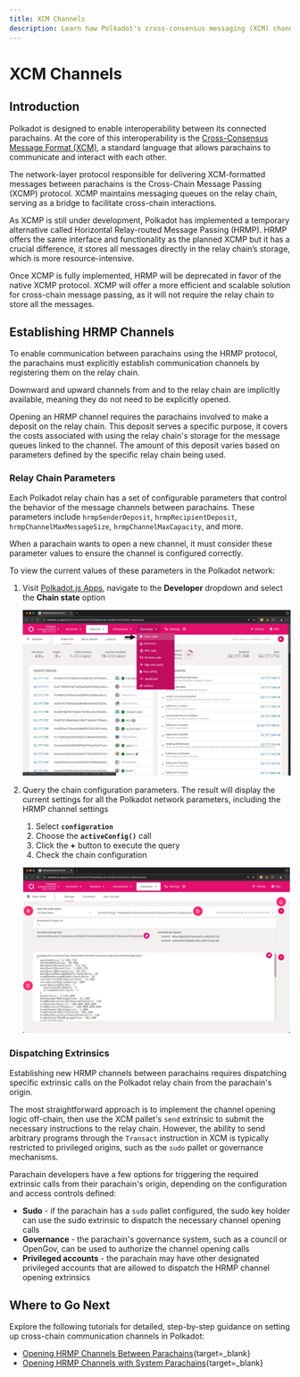 ```yaml
---
title: XCM Channels
description: Learn how Polkadot's cross-consensus messaging (XCM) channels connect parachains, facilitating communication and blockchain interaction.
---
```


# XCM Channels

## Introduction

Polkadot is designed to enable interoperability between its connected parachains. At the core of this interoperability is the [Cross-Consensus Message Format (XCM)](https://wiki.polkadot.network/docs/learn-xcm), a standard language that allows parachains to communicate and interact with each other.

The network-layer protocol responsible for delivering XCM-formatted messages between parachains is the Cross-Chain Message Passing (XCMP) protocol. XCMP maintains messaging queues on the relay chain, serving as a bridge to facilitate cross-chain interactions.

As XCMP is still under development, Polkadot has implemented a temporary alternative called Horizontal Relay-routed Message Passing (HRMP). HRMP offers the same interface and functionality as the planned XCMP but it has a crucial difference, it stores all messages directly in the relay chain’s storage, which is more resource-intensive.

Once XCMP is fully implemented, HRMP will be deprecated in favor of the native XCMP protocol. XCMP will offer a more efficient and scalable solution for cross-chain message passing, as it will not require the relay chain to store all the messages.

## Establishing HRMP Channels

To enable communication between parachains using the HRMP protocol, the parachains must explicitly establish communication channels by registering them on the relay chain.

Downward and upward channels from and to the relay chain are implicitly available, meaning they do not need to be explicitly opened.

Opening an HRMP channel requires the parachains involved to make a deposit on the relay chain. This deposit serves a specific purpose, it covers the costs associated with using the relay chain's storage for the message queues linked to the channel. The amount of this deposit varies based on parameters defined by the specific relay chain being used.

### Relay Chain Parameters

Each Polkadot relay chain has a set of configurable parameters that control the behavior of the message channels between parachains. These parameters include `hrmpSenderDeposit`, `hrmpRecipientDeposit`, `hrmpChannelMaxMessageSize`, `hrmpChannelMaxCapacity`, and more.

When a parachain wants to open a new channel, it must consider these parameter values to ensure the channel is configured correctly.

To view the current values of these parameters in the Polkadot network:

1. Visit [Polkadot.js Apps](https://polkadot.js.org/apps/?rpc=wss%3A%2F%2Fpolkadot.api.onfinality.io%2Fpublic-ws#/explorer), navigate to the **Developer** dropdown and select the **Chain state** option

    ![](/images/develop/interoperability/xcm-channels/xcm-channels-1.webp)

2. Query the chain configuration parameters. The result will display the current settings for all the Polkadot network parameters, including the HRMP channel settings
    1. Select **`configuration`**
    2. Choose the **`activeConfig()`** call
    3. Click the **+** button to execute the query
    4. Check the chain configuration

    ![](/images/develop/interoperability/xcm-channels/xcm-channels-2.webp)

### Dispatching Extrinsics

Establishing new HRMP channels between parachains requires dispatching specific extrinsic calls on the Polkadot relay chain from the parachain's origin.

The most straightforward approach is to implement the channel opening logic off-chain, then use the XCM pallet's `send` extrinsic to submit the necessary instructions to the relay chain. However, the ability to send arbitrary programs through the `Transact` instruction in XCM is typically restricted to privileged origins, such as the `sudo` pallet or governance mechanisms.

Parachain developers have a few options for triggering the required extrinsic calls from their parachain's origin, depending on the configuration and access controls defined:

- **Sudo** - if the parachain has a `sudo` pallet configured, the sudo key holder can use the sudo extrinsic to dispatch the necessary channel opening calls
- **Governance** - the parachain's governance system, such as a council or OpenGov, can be used to authorize the channel opening calls
- **Privileged accounts** - the parachain may have other designated privileged accounts that are allowed to dispatch the HRMP channel opening extrinsics

## Where to Go Next

Explore the following tutorials for detailed, step-by-step guidance on setting up cross-chain communication channels in Polkadot:

- [Opening HRMP Channels Between Parachains](/tutorials/interoperability/xcm-channels/para-to-para/){target=\_blank}
- [Opening HRMP Channels with System Parachains](/tutorials/interoperability/xcm-channels/para-to-system/){target=\_blank}